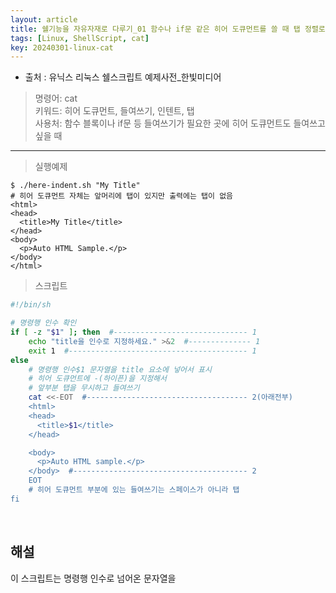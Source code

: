 ```yaml
---
layout: article
title: 쉘기능을 자유자재로 다루기_01 함수나 if문 같은 히어 도큐먼트를 쓸 때 탭 정렬로 보기 좋게 만들기
tags: [Linux, ShellScript, cat]
key: 20240301-linux-cat
---
```


- 출처 : 유닉스 리눅스 쉘스크립트 예제사전_한빛미디어

> 명령어: cat  
> 키워드: 히어 도큐먼트, 들여쓰기, 인텐트, 탭  
> 사용처: 함수 블록이나 if문 등 들여쓰기가 필요한 곳에 히어 도큐먼트도 들여쓰고 싶을 때 

--- 

> 실행예제

```
$ ./here-indent.sh "My Title"
# 히어 도큐먼트 자체는 앞머리에 탭이 있지만 출력에는 탭이 없음
<html>
<head>
  <title>My Title</title>
</head>
<body>
  <p>Auto HTML Sample.</p>
</body>
</html>
```

> 스크립트

```bash
#!/bin/sh

# 명령행 인수 확인
if [ -z "$1" ]; then  #------------------------------ 1
    echo "title을 인수로 지정하세요." >&2  #-------------- 1
    exit 1  #---------------------------------------- 1
else
    # 명령행 인수$1 문자열을 title 요소에 넣어서 표시
    # 히어 도큐먼트에 -(하이픈)을 지정해서
    # 앞부분 탭을 무시하고 들여쓰기
    cat <<-EOT  #------------------------------------ 2(아래전부)
    <html>
    <head>
      <title>$1</title>
    </head>

    <body>
      <p>Auto HTML sample.</p>
    </body>  #--------------------------------------- 2
    EOT
    # 히어 도큐먼트 부분에 있는 들여쓰기는 스페이스가 아니라 탭
fi
```

&nbsp;
&nbsp;
                                                
## **해설**

이 스크립트는 명령행 인수로 넘어온 문자열을 <title> 요소로 HTML 파일에 출력합니다. if문에서 히어 도큐먼트를 들여쓴느 것이 특징입니다.

히어 도ㅠ먼트를 사용하면 들여쓰기를 하지 못해 불편합니다. 즉, 히어 도큐먼트 안에서 텍스트는 공백 문자를 포함해서 전부 그대로 문자열로 인식되므로 읽기 쉽도록 들여쓰면 실행했을 때 쓸모없는 탭이 들어가게 됩니다. 이것은 함수나 if문안에서 들여쓰지 않고 그대로 적어야 하기 때문에 보기 힘들어집니다.

- 들여쓰기 없는 스크립트

  ```
  if [ -z "$1" ]; then
      echo "title 요소를 지정하세요." >&2
      exit 1
  else
      cat << EOT
  <html>
  <head>
  (생략)
  </body>
  EOT
  # 히어 도큐먼트는 들여쓰지 않음
  fi
  ```

하지만 히어 도큐먼트에서 <<- 처럼 -(하이픈)을 사용하면 각 줄 앞에 있느느 탭을 무시할 수 있습니다.

우선 `1`{:.info}에서 **test 명령어** '빈 문자열이라면 참'을 뜻하는 **-z 연산자**를 써서 인수를 확인합니다. 참이 되면 인수 지정이 없는 것이므로 에러를 표시하고 종료합니다.

`2`{:.info}로 `<title>` 요소를 지정한 HTML 파일을 cat 명령어로 출력합니다. 이런 if문 안에서 사용하는 히어 도큐먼트는 들여쓰기 없이 작성해야 하지만 `2`{:.info}에서 처럼 히어 도큐먼트에서 (<<) 뒤에 -(하이픈)을 붙여봅시다. 이렇게 지정하면 셸은 히어 도큐먼트 부분에서 각 줄 앞에 있는 탭을 무시합니다. 결과로 예전처럼 히어 도큐먼트 본체를 탭으로 들여쓸 수 있습니다.

이렇게 히어 도큐먼트를 들여쓰면 보기 쉽고 알기 쉬워지므로 보수성도 좋아집니다. 함수안이나 if문 블록에서 히어 도큐먼트를 사용할 때는 <<- 기법을 사용하기 바랍니다.

&nbsp;
&nbsp;

## **주의사항**

- 이 기법으로 무시되는 것은 시작 부분의 탭이라서 스페이스는 무시되지 않습니다. 따라서 이때 들여쓰기는 스페이스가 아니라 탭을 사용하기 바랍니다. vim이나 이맥스 등의 에디터는 들여쓰기를 스페이스나 탭으로 할지 및 탭 폭 설정도 지원합니다.
